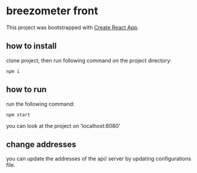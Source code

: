 # breezometer front

This project was bootstrapped with [Create React App](https://github.com/facebook/create-react-app).

## how to install
 clone project, then run following command on the project directory:
 ```
 npm i
 ```

## how to run
run the following command:
```
npm start
```

you can look at the project on 'localhost:8080'

## change addresses
 you can update the addresses of the api/ server by updating configurations file.
